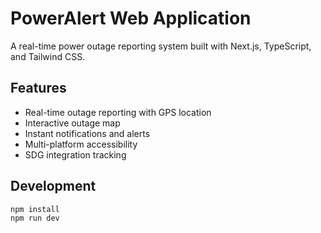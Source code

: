 # PowerAlert Web Application

A real-time power outage reporting system built with Next.js, TypeScript, and Tailwind CSS.

## Features

- Real-time outage reporting with GPS location
- Interactive outage map
- Instant notifications and alerts
- Multi-platform accessibility
- SDG integration tracking

## Development

```bash
npm install
npm run dev
